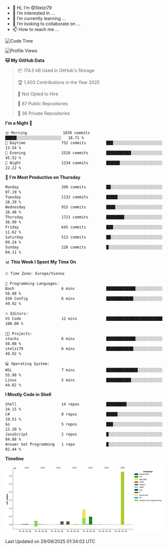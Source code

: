 - 👋 Hi, I’m @Stelzi79
- 👀 I’m interested in ...
- 🌱 I’m currently learning ...
- 💞️ I’m looking to collaborate on ...
- 📫 How to reach me ...

<!--START_SECTION:waka-->
![Code Time](http://img.shields.io/badge/Code%20Time-1%2C145%20hrs%203%20mins-blue)

![Profile Views](http://img.shields.io/badge/Profile%20Views-1-blue)

**🐱 My GitHub Data** 

> 📦 174.5 kB Used in GitHub's Storage 
 > 
> 🏆 1,403 Contributions in the Year 2025
 > 
> 🚫 Not Opted to Hire
 > 
> 📜 87 Public Repositories 
 > 
> 🔑 36 Private Repositories 
 > 
**I'm a Night 🦉** 

```text
🌞 Morning                1039 commits        █████░░░░░░░░░░░░░░░░░░░░   18.71 % 
🌆 Daytime                752 commits         ███░░░░░░░░░░░░░░░░░░░░░░   13.54 % 
🌃 Evening                2528 commits        ███████████░░░░░░░░░░░░░░   45.52 % 
🌙 Night                  1234 commits        ██████░░░░░░░░░░░░░░░░░░░   22.22 % 
```
📅 **I'm Most Productive on Thursday** 

```text
Monday                   399 commits         ██░░░░░░░░░░░░░░░░░░░░░░░   07.19 % 
Tuesday                  1132 commits        █████░░░░░░░░░░░░░░░░░░░░   20.39 % 
Wednesday                915 commits         ████░░░░░░░░░░░░░░░░░░░░░   16.48 % 
Thursday                 1721 commits        ████████░░░░░░░░░░░░░░░░░   30.99 % 
Friday                   645 commits         ███░░░░░░░░░░░░░░░░░░░░░░   11.62 % 
Saturday                 513 commits         ██░░░░░░░░░░░░░░░░░░░░░░░   09.24 % 
Sunday                   228 commits         █░░░░░░░░░░░░░░░░░░░░░░░░   04.11 % 
```


📊 **This Week I Spent My Time On** 

```text
🕑︎ Time Zone: Europe/Vienna

💬 Programming Languages: 
Bash                     6 mins              █████████████░░░░░░░░░░░░   50.08 % 
SSH Config               6 mins              ████████████░░░░░░░░░░░░░   49.92 % 

🔥 Editors: 
VS Code                  12 mins             █████████████████████████   100.00 % 

🐱‍💻 Projects: 
stacks                   6 mins              █████████████░░░░░░░░░░░░   50.08 % 
stelzi79                 6 mins              ████████████░░░░░░░░░░░░░   49.92 % 

💻 Operating System: 
WSL                      7 mins              ██████████████░░░░░░░░░░░   55.98 % 
Linux                    5 mins              ███████████░░░░░░░░░░░░░░   44.02 % 
```

**I Mostly Code in Shell** 

```text
Shell                    14 repos            █████████░░░░░░░░░░░░░░░░   34.15 % 
C#                       8 repos             █████░░░░░░░░░░░░░░░░░░░░   19.51 % 
Go                       5 repos             ███░░░░░░░░░░░░░░░░░░░░░░   12.20 % 
JavaScript               2 repos             █░░░░░░░░░░░░░░░░░░░░░░░░   04.88 % 
Answer Set Programming   1 repo              █░░░░░░░░░░░░░░░░░░░░░░░░   02.44 % 
```



**Timeline**

![Lines of Code chart](https://raw.githubusercontent.com/Stelzi79/Stelzi79/main/assets/bar_graph.png)


 Last Updated on 29/09/2025 01:34:02 UTC
<!--END_SECTION:waka-->

<!---
Stelzi79/Stelzi79 is a ✨ special ✨ repository because its `README.md` (this file) appears on your GitHub profile.
You can click the Preview link to take a look at your changes.
--->
